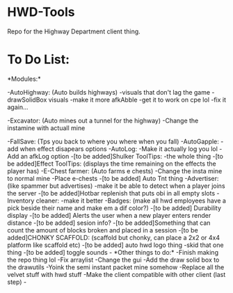 # HWD-Tools
Repo for the Highway Department client thing.

# To Do List:
<p>*Modules:*
<p>-AutoHighway: (Auto builds highways) -visuals that don't lag the game -drawSolidBox visuals -make it more afkAbble -get it to work on cpe lol -fix it again...
<p>-Excavator: (Auto mines out a tunnel for the highway) -Change the instamine with actuall mine
<p>-FallSave: (Tps you back to where you where when you fall) 
-AutoGapple: -add when effect disapears options
-AutoLog: -Make it actually log you lol -Add an afkLog option
-[to be added]Shulker ToolTips: -the whole thing
-[to be added]Effect ToolTips: (displays the time remaining on the effects the player has)
-E-Chest farmer: (Auto farms e chests) -Change the insta mine to normal mine -Place e-chests
-[to be added] Auto Tnt thing 
-Advertiser: (like spammer but advertises) -make it be able to detect when a player joins the server
-[to be added]Hotbar replenish that puts obi in all empty slots
-Inventory cleaner: -make it better
-Badges: (make all hwd employees have a pick beside their name and make em a dif color?)
-[to be added] Durability display
-[to be added] Alerts the user when a new player enters render distance
-[to be added] sesion info?
-[to be added]Something that can count the amount of blocks broken and placed in a session
-[to be added]CHONKY SCAFFOLD: (scaffold but chonky, can place a 2x2 or 4x4 platform like scaffold etc)
-[to be added] auto hwd logo thing -skid that one thing
-[to be added] toggle sounds
-
*Other things to do:*
-Finish making the repo thing lol
-Fix arraylist
-Change the gui
-Add the draw solid box to the drawutils
-Yoink the semi instant packet mine somehow
-Replace all the velvet stuff with hwd stuff
-Make the client compatible with other client (last step)
-
